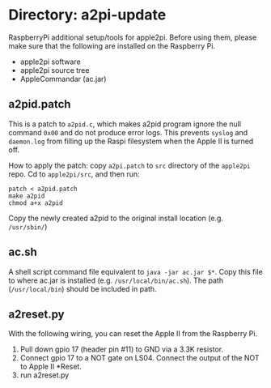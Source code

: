 # Directory: a2pi-update

RaspberryPi additional setup/tools for apple2pi.
Before using them, please make sure that the following are installed on the Raspberry Pi.

* apple2pi software
* apple2pi source tree
* AppleCommandar (ac.jar)

## a2pid.patch

This is a patch to `a2pid.c`, which makes a2pid program ignore the null command `0x00` and do not produce error logs. This prevents `syslog` and `daemon.log` from filling up the Raspi filesystem when the Apple II is turned off.

How to apply the patch: copy `a2pi.patch` to `src` directory of the `apple2pi` repo. Cd to `apple2pi/src`, and then run:
 ```
 patch < a2pid.patch
 make a2pid
 chmod a+x a2pid
 ```
Copy the newly created a2pid to the original install location (e.g. `/usr/sbin/`)

## ac.sh
A shell script command file equivalent to `java -jar ac.jar $*`.  Copy this file to where ac.jar is installed (e.g. `/usr/local/bin/ac.sh`). The path (`/usr/local/bin`) should be included in path.

## a2reset.py

With the following wiring, you can reset the Apple II from the Raspberry Pi. 

1. Pull down gpio 17 (header pin #11) to GND via a 3.3K resistor.
2. Connect gpio 17 to a NOT gate on LS04. Connect the output of the NOT to Apple II *Reset.
3. run a2reset.py